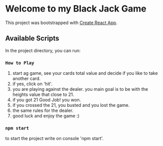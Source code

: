 # Welcome to my Black Jack Game

This project was bootstrapped with [Create React App](https://github.com/facebook/create-react-app).

## Available Scripts

In the project directory, you can run:

### `How to Play`

1. start ag game, see your cards total value and decide if you like to take another card.
2. if yes, click on 'hit'.
3. you are playing against the dealer. you main goal is to be with the heights value that close to 21.
4. if you got 21 Good Job! you won.
5. if you crossed the 21, you busted and you lost the game.
6. the same rules for the dealer.
7. good luck and enjoy the game :)

### `npm start`

to start the project write on console 'npm start'.

